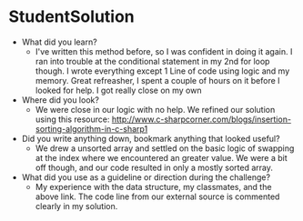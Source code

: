 # StudentSolution
- What did you learn?
    - I've written this method before, so I was confident in doing it again. I ran into trouble at the conditional statement in my 2nd for loop though.  I wrote everything except 1 Line of code using logic and my memory.  Great refreasher, I spent a couple of hours on it before I looked for help.  I got really close on my own
- Where did you look?
    - We were close in our logic with no help. We refined our solution using this resource: http://www.c-sharpcorner.com/blogs/insertion-sorting-algorithm-in-c-sharp1
- Did you write anything down, bookmark anything that looked useful?
    - We drew a unsorted array and settled on the basic logic of swapping at the index where we encountered an greater value.  We were a bit off though, and our code resulted in only a mostly sorted array.
- What did you use as a guideline or direction during the challenge?
    - My experience with the data structure, my classmates, and the above link.  The code line from our external source is commented clearly in my solution.
